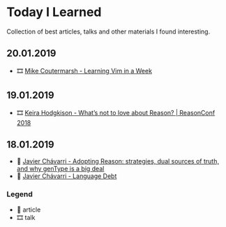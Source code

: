 # Today I Learned
Collection of best articles, talks and other materials I found interesting.

## 20.01.2019
- 🎞 [Mike Coutermarsh - Learning Vim in a Week](https://youtu.be/_NUO4JEtkDw)

## 19.01.2019
- 🎞 [Keira Hodgkison - What’s not to love about Reason? | ReasonConf 2018](https://youtu.be/4xr0WE49eik)

## 18.01.2019

- 📖 [Javier Chávarri - Adopting Reason: strategies, dual sources of truth, and why genType is a big deal](https://medium.com/@javierwchavarri/adopting-reason-strategies-dual-sources-of-truth-and-why-gentype-is-a-big-deal-c514265b466d)
- 📖 [Javier Chávarri - Language Debt](https://medium.com/@javierwchavarri/language-debt-aa525ee2d879)

### Legend

- 📖 article
- 🎞 talk
